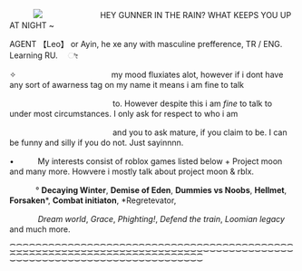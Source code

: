 　　　![](https://files.catbox.moe/f90s6q.png) 　　　　　　　HEY GUNNER IN THE RAIN? WHAT KEEPS YOU UP AT NIGHT ~ 

AGENT 【Leo】 or Ayin, he xe any with masculine prefference, TR / ENG. Learning RU. 　ೀ 

✧　　　　　　　　　　　　my mood fluxiates alot, however if i dont have any sort of awarness tag on my name it means i am fine to talk

　　　　　　　　　　　　　to. However despite this i am *fine* to talk to under most circumstances. I only ask for respect to who i am

　　　　　　　　　　　　　and you to ask mature, if you claim to be. I can be funny and silly if you do not. Just sayinnnn.

•　　　My interests consist of roblox games listed below + Project moon and many more. Howvere i mostly talk about project moon & rblx.

‎ 　　　° **Decaying Winter**, **Demise of Eden**, **Dummies vs Noobs**, **Hellmet**, **Forsaken***, **Combat initiaton**, *Regretevator,

‎ 　　　‎ ‎*Dream world*, *Grace*, *Phighting!*, *Defend the train*, *Loomian legacy* and much more.

⁐⁐⁐⁐⁐⁐⁐⁐⁐⁐⁐⁐⁐⁐⁐⁐⁐⁐⁐⁐⁐⁐⁐⁐⁐⁐⁐⁐⁐⁐⁐⁐⁐⁐⁐⁐⁐⁐⁐⁐⁐⁐⁐⁐⁐⁐⁐⁐⁐⁐⁐⁐⁐⁐⁐⁐⁐⁐⁐⁐⁐⁐⁐⁐⁐⁐⁐⁐⁐⁐⁐⁐⁐⁐
